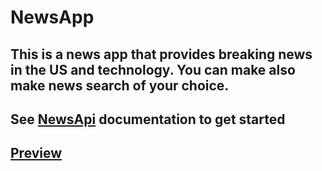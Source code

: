 # NewsApp

## This is a news app that provides breaking news in the US and technology. You can make also make news search of your choice.

## See [NewsApi](https://newsapi.org/) documentation to get started

## [Preview](https://paul-news.herokuapp.com/)
